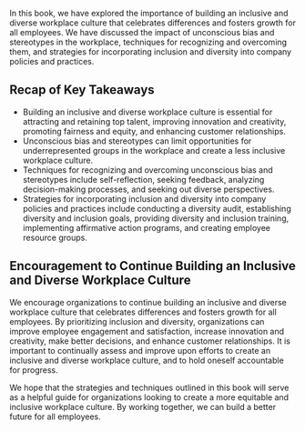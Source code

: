

In this book, we have explored the importance of building an inclusive and diverse workplace culture that celebrates differences and fosters growth for all employees. We have discussed the impact of unconscious bias and stereotypes in the workplace, techniques for recognizing and overcoming them, and strategies for incorporating inclusion and diversity into company policies and practices.

Recap of Key Takeaways
----------------------

* Building an inclusive and diverse workplace culture is essential for attracting and retaining top talent, improving innovation and creativity, promoting fairness and equity, and enhancing customer relationships.
* Unconscious bias and stereotypes can limit opportunities for underrepresented groups in the workplace and create a less inclusive workplace culture.
* Techniques for recognizing and overcoming unconscious bias and stereotypes include self-reflection, seeking feedback, analyzing decision-making processes, and seeking out diverse perspectives.
* Strategies for incorporating inclusion and diversity into company policies and practices include conducting a diversity audit, establishing diversity and inclusion goals, providing diversity and inclusion training, implementing affirmative action programs, and creating employee resource groups.

Encouragement to Continue Building an Inclusive and Diverse Workplace Culture
-----------------------------------------------------------------------------

We encourage organizations to continue building an inclusive and diverse workplace culture that celebrates differences and fosters growth for all employees. By prioritizing inclusion and diversity, organizations can improve employee engagement and satisfaction, increase innovation and creativity, make better decisions, and enhance customer relationships. It is important to continually assess and improve upon efforts to create an inclusive and diverse workplace culture, and to hold oneself accountable for progress.

We hope that the strategies and techniques outlined in this book will serve as a helpful guide for organizations looking to create a more equitable and inclusive workplace culture. By working together, we can build a better future for all employees.
